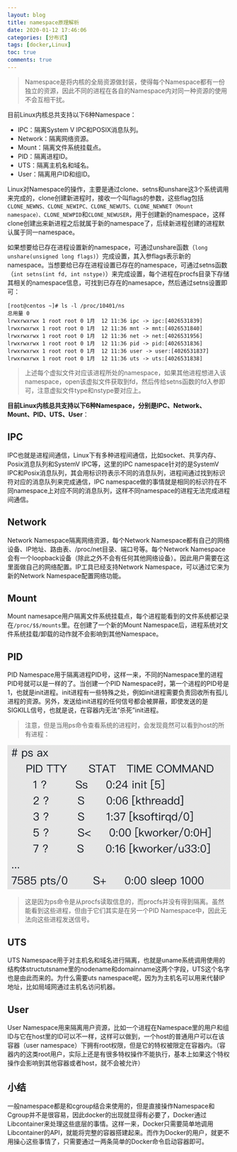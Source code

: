 ```yaml
---
layout: blog
title: namespace原理解析
date: 2020-01-12 17:46:06
categories: [分布式]
tags: [docker,Linux]
toc: true
comments: true
---
```


>  Namespace是将内核的全局资源做封装，使得每个Namespace都有一份独立的资源，因此不同的进程在各自的Namespace内对同一种资源的使用不会互相干扰。

目前Linux内核总共支持以下6种Namespace：

- IPC：隔离System V IPC和POSIX消息队列。
- Network：隔离网络资源。
- Mount：隔离文件系统挂载点。
- PID：隔离进程ID。
- UTS：隔离主机名和域名。
- User：隔离用户ID和组ID。

Linux对Namespace的操作，主要是通过clone、setns和unshare这3个系统调用来完成的，clone创建新进程时，接收一个叫flags的参数，这些flag包括`CLONE_NEWNS、CLONE_NEWIPC、CLONE_NEWUTS、CLONE_NEWNET（Mount namespace）、CLONE_NEWPID`和`CLONE_NEWUSER`，用于创建新的namespace，这样clone创建出来新进程之后就属于新的namespace了，后续新进程创建的进程默认属于同一namespace。

如果想要给已存在进程设置新的namespace，可通过unshare函数（`long unshare(unsigned long flags)`）完成设置，其入参flags表示新的namespace。当想要给已存在进程设置已存在的namespace，可通过setns函数（`int setns(int fd, int nstype)`）来完成设置，每个进程在procfs目录下存储其相关的namespace信息，可找到已存在的namesapce，然后通过setns设置即可：

```shell
[root@centos ~]# ls -l /proc/10401/ns
总用量 0
lrwxrwxrwx 1 root root 0 1月  12 11:36 ipc -> ipc:[4026531839]
lrwxrwxrwx 1 root root 0 1月  12 11:36 mnt -> mnt:[4026531840]
lrwxrwxrwx 1 root root 0 1月  12 11:36 net -> net:[4026531956]
lrwxrwxrwx 1 root root 0 1月  12 11:36 pid -> pid:[4026531836]
lrwxrwxrwx 1 root root 0 1月  12 11:36 user -> user:[4026531837]
lrwxrwxrwx 1 root root 0 1月  12 11:36 uts -> uts:[4026531838]
```

> 上述每个虚拟文件对应该进程所处的namespace，如果其他进程想进入该namespace，open该虚拟文件获取到fd，然后传给setns函数的fd入参即可，注意虚拟文件type和nstype要对应上。

**目前Linux内核总共支持以下6种Namespace，分别是IPC、Network、Mount、PID、UTS、User**：

## IPC

IPC也就是进程间通信，Linux下有多种进程间通信，比如socket、共享内存、Posix消息队列和SystemV IPC等，这里的IPC namespace针对的是SystemV IPC和Posix消息队列，其会用标识符表示不同的消息队列，进程间通过找到标识符对应的消息队列来完成通信，IPC namespace做的事情就是相同的标识符在不同namespace上对应不同的消息队列，这样不同namespace的进程无法完成进程间通信。

## Network

Network Namespace隔离网络资源，每个Network Namespace都有自己的网络设备、IP地址、路由表、/proc/net目录、端口号等。每个Network Namespace会有一个loopback设备（除此之外不会有任何其他网络设备）。因此用户需要在这里面做自己的网络配置。IP工具已经支持Network Namespace，可以通过它来为新的Network Namespace配置网络功能。

## Mount

Mount namesapce用户隔离文件系统挂载点，每个进程能看到的文件系统都记录在`/proc/$$/mounts`里。在创建了一个新的Mount Namespace后，进程系统对文件系统挂载/卸载的动作就不会影响到其他Namespace。

## PID

PID Namespace用于隔离进程PID号，这样一来，不同的Namespace里的进程PID号就可以是一样的了。当创建一个PID Namespace时，第一个进程的PID号是1，也就是init进程。init进程有一些特殊之处，例如init进程需要负责回收所有孤儿进程的资源。另外，发送给init进程的任何信号都会被屏蔽，即使发送的是SIGKILL信号，也就是说，在容器内无法“杀死”init进程。

> 注意，但是当用ps命令查看系统的进程时，会发现竟然可以看到host的所有进程：

![](_image/namespace原理解析/image-20200112120533738.png)

> 这是因为ps命令是从procfs读取信息的，而procfs并没有得到隔离。虽然能看到这些进程，但由于它们其实是在另一个PID Namespace中，因此无法向这些进程发送信号。

## UTS

UTS Namespace用于对主机名和域名进行隔离，也就是uname系统调用使用的结构体structutsname里的nodename和domainname这两个字段，UTS这个名字也是由此而来的。为什么需要uts namespace呢，因为为主机名可以用来代替IP地址，比如局域网通过主机名访问机器。

## User

User Namespace用来隔离用户资源，比如一个进程在Namespace里的用户和组ID与它在host里的ID可以不一样，这样可以做到，一个host的普通用户可以在该容器（user namespace）下拥有root权限，但是它的特权被限定在容器内。（容器内的这类root用户，实际上还是有很多特权操作不能执行，基本上如果这个特权操作会影响到其他容器或者host，就不会被允许）

## 小结

一般namespace都是和cgroup结合来使用的，但是直接操作Namespace和Cgroup并不是很容易，因此docker的出现就显得有必要了，Docker通过Libcontainer来处理这些底层的事情。这样一来，Docker只需要简单地调用Libcontainer的API，就能将完整的容器搭建起来。而作为Docker的用户，就更不用操心这些事情了，只需要通过一两条简单的Docker命令启动容器即可。